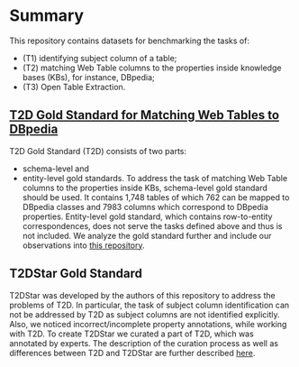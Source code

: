 # Summary
This repository contains datasets for benchmarking the tasks of:
* (T1) identifying subject column of a table;
* (T2) matching Web Table columns to the properties inside knowledge bases (KBs), for instance, DBpedia;
* (T3) Open Table Extraction.

## [T2D Gold Standard for Matching Web Tables to DBpedia](http://webdatacommons.org/webtables/goldstandard.html)
T2D Gold Standard (T2D) consists of two parts:
* schema-level and
* entity-level gold standards.
To address the task of matching Web Table columns to the properties inside KBs, schema-level gold standard should be used. It contains 1,748 tables of which 762 can be mapped to DBpedia classes and 7983 columns which correspond to DBpedia properties.
Entity-level gold standard, which contains row-to-entity correspondences, does not serve the tasks defined above and thus is not included.
We analyze the gold standard further and include our observations into [this repository](./T2D/README.md).

## T2DStar Gold Standard
T2DStar was developed by the authors of this repository to address the problems of T2D.
In particular, the task of subject column identification can not be addressed by T2D as subject columns are not identified explicitly.
Also, we noticed incorrect/incomplete property annotations, while working with T2D.
To create T2DStar we curated a part of T2D, which was annotated by experts.
The description of the curation process as well as differences between T2D and T2DStar are further described [here](./T2DStar/README.md).
